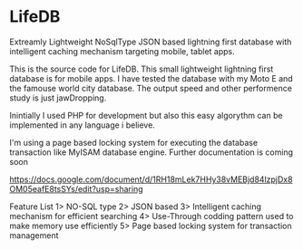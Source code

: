 LifeDB
======

Extreamly Lightweight NoSqlType JSON based lightning first database with intelligent caching mechanism targeting mobile, tablet apps.

This is the source code for LifeDB. This small lightweight lightning first database is for mobile apps. I have tested the database with my Moto E 
and the famouse world city database. The output speed and other performence study is just jawDropping.

Inintially I used PHP for development but also this easy algorythm can be implemented in any language i believe.

I'm using a page based locking system for executing the database transaction like MyISAM database engine. Further documentation is coming soon

https://docs.google.com/document/d/1RH18mLek7HHy38vMEBjd84lzpjDx8OM05eafE8tsSYs/edit?usp=sharing

Feature List
1> NO-SQL type
2> JSON based
3> Intelligent caching mechanism for efficient searching
4> Use-Through codding pattern used to make memory use efficiently
5> Page based locking system for transaction management
  
